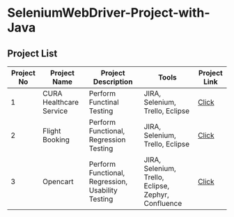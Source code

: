 # SeleniumWebDriver-Project-with-Java
## Project List
| Project No |       Project Name      |   Project Description     |             Tools               | Project Link |
|------------|-------------------------|---------------------------|---------------------------------|--------------|
|      1     | CURA Healthcare Service | Perform Functinal Testing | JIRA, Selenium, Trello, Eclipse |   [Click](https://github.com/farjana-akter-shifa/Selenium-Project-with-Java/tree/e9184494c39ce3eb861f7b96496441ba4dafdb39/Project%201/Login)  |
|      2     |     Flight Booking      | Perform Functional, Regression Testing    | JIRA, Selenium, Trello, Eclipse |  [Click](https://github.com/farjana-akter-shifa/Selenium-Project-with-Java/tree/main/Project%202)    |
|      3     |     Opencart            | Perform Functional, Regression, Usability Testing          | JIRA, Selenium, Trello, Eclipse, Zephyr, Confluence | [Click]()|
